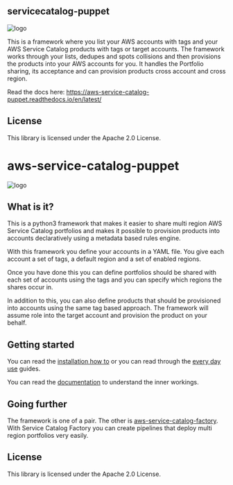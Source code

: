 ## servicecatalog-puppet

![logo](./docs/logo.png) 

This is a framework where you list your AWS accounts with tags and your AWS Service Catalog products with tags or target
accounts. The framework works through your lists, dedupes and spots collisions and then provisions the products into your 
AWS accounts for you. It handles the Portfolio sharing, its acceptance and can provision products cross account and cross 
region.

Read the docs here: https://aws-service-catalog-puppet.readthedocs.io/en/latest/


## License

This library is licensed under the Apache 2.0 License.







# aws-service-catalog-puppet

![logo](./docs/logo.png) 

## What is it?
This is a python3 framework that makes it easier to share multi region AWS Service Catalog portfolios and makes it 
possible to provision products into accounts declaratively using a metadata based rules engine.

With this framework you define your accounts in a YAML file.  You give each account a set of tags, a default region and 
a set of enabled regions.

Once you have done this you can define portfolios should be shared with each set of accounts using the tags and you 
can specify which regions the shares occur in.

In addition to this, you can also define products that should be provisioned into accounts using the same tag based 
approach.  The framework will assume role into the target account and provision the product on your behalf.


## Getting started

You can read the [installation how to](https://service-catalog-tools-workshop.com/30-how-tos/10-installation/30-service-catalog-puppet.html)
or you can read through the [every day use](https://service-catalog-tools-workshop.com/30-how-tos/50-every-day-use.html)
guides.

You can read the [documentation](https://aws-service-catalog-puppet.readthedocs.io/en/latest/) to understand the inner 
workings. 


## Going further

The framework is one of a pair.  The other is [aws-service-catalog-factory](https://github.com/awslabs/aws-service-catalog-factory).
With Service Catalog Factory you can create pipelines that deploy multi region portfolios very easily. 

## License

This library is licensed under the Apache 2.0 License. 
 